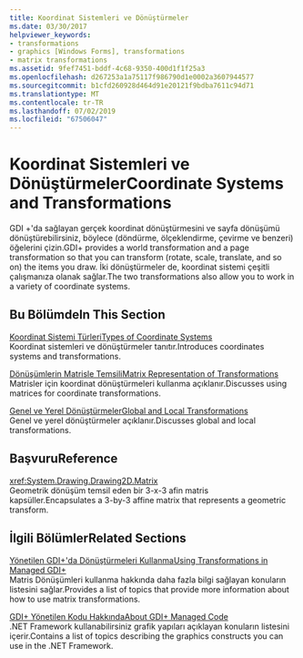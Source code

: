 ```yaml
---
title: Koordinat Sistemleri ve Dönüştürmeler
ms.date: 03/30/2017
helpviewer_keywords:
- transformations
- graphics [Windows Forms], transformations
- matrix transformations
ms.assetid: 9fef7451-bddf-4c68-9350-400d1f1f25a3
ms.openlocfilehash: d267253a1a75117f986790d1e0002a3607944577
ms.sourcegitcommit: b1cfd260928d464d91e20121f9bdba7611c94d71
ms.translationtype: MT
ms.contentlocale: tr-TR
ms.lasthandoff: 07/02/2019
ms.locfileid: "67506047"
---
```

# <a name="coordinate-systems-and-transformations"></a><span data-ttu-id="25bec-102">Koordinat Sistemleri ve Dönüştürmeler</span><span class="sxs-lookup"><span data-stu-id="25bec-102">Coordinate Systems and Transformations</span></span>
<span data-ttu-id="25bec-103">GDI +'da sağlayan gerçek koordinat dönüştürmesini ve sayfa dönüşümü dönüştürebilirsiniz, böylece (döndürme, ölçeklendirme, çevirme ve benzeri) öğelerini çizin.</span><span class="sxs-lookup"><span data-stu-id="25bec-103">GDI+ provides a world transformation and a page transformation so that you can transform (rotate, scale, translate, and so on) the items you draw.</span></span> <span data-ttu-id="25bec-104">İki dönüştürmeler de, koordinat sistemi çeşitli çalışmanıza olanak sağlar.</span><span class="sxs-lookup"><span data-stu-id="25bec-104">The two transformations also allow you to work in a variety of coordinate systems.</span></span>  
  
## <a name="in-this-section"></a><span data-ttu-id="25bec-105">Bu Bölümde</span><span class="sxs-lookup"><span data-stu-id="25bec-105">In This Section</span></span>  
 [<span data-ttu-id="25bec-106">Koordinat Sistemi Türleri</span><span class="sxs-lookup"><span data-stu-id="25bec-106">Types of Coordinate Systems</span></span>](types-of-coordinate-systems.md)  
 <span data-ttu-id="25bec-107">Koordinat sistemleri ve dönüştürmeler tanıtır.</span><span class="sxs-lookup"><span data-stu-id="25bec-107">Introduces coordinates systems and transformations.</span></span>  
  
 [<span data-ttu-id="25bec-108">Dönüşümlerin Matrisle Temsili</span><span class="sxs-lookup"><span data-stu-id="25bec-108">Matrix Representation of Transformations</span></span>](matrix-representation-of-transformations.md)  
 <span data-ttu-id="25bec-109">Matrisler için koordinat dönüştürmeleri kullanma açıklanır.</span><span class="sxs-lookup"><span data-stu-id="25bec-109">Discusses using matrices for coordinate transformations.</span></span>  
  
 [<span data-ttu-id="25bec-110">Genel ve Yerel Dönüştürmeler</span><span class="sxs-lookup"><span data-stu-id="25bec-110">Global and Local Transformations</span></span>](global-and-local-transformations.md)  
 <span data-ttu-id="25bec-111">Genel ve yerel dönüştürmeler açıklanır.</span><span class="sxs-lookup"><span data-stu-id="25bec-111">Discusses global and local transformations.</span></span>  
  
## <a name="reference"></a><span data-ttu-id="25bec-112">Başvuru</span><span class="sxs-lookup"><span data-stu-id="25bec-112">Reference</span></span>  
 <xref:System.Drawing.Drawing2D.Matrix>  
 <span data-ttu-id="25bec-113">Geometrik dönüşüm temsil eden bir 3-x-3 afin matris kapsüller.</span><span class="sxs-lookup"><span data-stu-id="25bec-113">Encapsulates a 3-by-3 affine matrix that represents a geometric transform.</span></span>  
  
## <a name="related-sections"></a><span data-ttu-id="25bec-114">İlgili Bölümler</span><span class="sxs-lookup"><span data-stu-id="25bec-114">Related Sections</span></span>  
 [<span data-ttu-id="25bec-115">Yönetilen GDI+'da Dönüştürmeleri Kullanma</span><span class="sxs-lookup"><span data-stu-id="25bec-115">Using Transformations in Managed GDI+</span></span>](using-transformations-in-managed-gdi.md)  
 <span data-ttu-id="25bec-116">Matris Dönüşümleri kullanma hakkında daha fazla bilgi sağlayan konuların listesini sağlar.</span><span class="sxs-lookup"><span data-stu-id="25bec-116">Provides a list of topics that provide more information about how to use matrix transformations.</span></span>  
  
 [<span data-ttu-id="25bec-117">GDI+ Yönetilen Kodu Hakkında</span><span class="sxs-lookup"><span data-stu-id="25bec-117">About GDI+ Managed Code</span></span>](about-gdi-managed-code.md)  
 <span data-ttu-id="25bec-118">.NET Framework kullanabilirsiniz grafik yapıları açıklayan konuların listesini içerir.</span><span class="sxs-lookup"><span data-stu-id="25bec-118">Contains a list of topics describing the graphics constructs you can use in the .NET Framework.</span></span>
